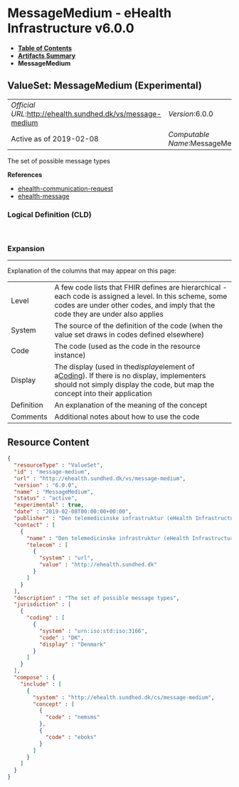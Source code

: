 # MessageMedium - eHealth Infrastructure v6.0.0

* [**Table of Contents**](toc.md)
* [**Artifacts Summary**](artifacts.md)
* **MessageMedium**

## ValueSet: MessageMedium (Experimental) 

| | |
| :--- | :--- |
| *Official URL*:http://ehealth.sundhed.dk/vs/message-medium | *Version*:6.0.0 |
| Active as of 2019-02-08 | *Computable Name*:MessageMedium |

 
The set of possible message types 

 **References** 

* [ehealth-communication-request](StructureDefinition-ehealth-communication-request.md)
* [ehealth-message](StructureDefinition-ehealth-message.md)

### Logical Definition (CLD)

 

### Expansion

-------

 Explanation of the columns that may appear on this page: 

| | |
| :--- | :--- |
| Level | A few code lists that FHIR defines are hierarchical - each code is assigned a level. In this scheme, some codes are under other codes, and imply that the code they are under also applies |
| System | The source of the definition of the code (when the value set draws in codes defined elsewhere) |
| Code | The code (used as the code in the resource instance) |
| Display | The display (used in the*display*element of a[Coding](http://hl7.org/fhir/R4/datatypes.html#Coding)). If there is no display, implementers should not simply display the code, but map the concept into their application |
| Definition | An explanation of the meaning of the concept |
| Comments | Additional notes about how to use the code |



## Resource Content

```json
{
  "resourceType" : "ValueSet",
  "id" : "message-medium",
  "url" : "http://ehealth.sundhed.dk/vs/message-medium",
  "version" : "6.0.0",
  "name" : "MessageMedium",
  "status" : "active",
  "experimental" : true,
  "date" : "2019-02-08T00:00:00+00:00",
  "publisher" : "Den telemedicinske infrastruktur (eHealth Infrastructure)",
  "contact" : [
    {
      "name" : "Den telemedicinske infrastruktur (eHealth Infrastructure)",
      "telecom" : [
        {
          "system" : "url",
          "value" : "http://ehealth.sundhed.dk"
        }
      ]
    }
  ],
  "description" : "The set of possible message types",
  "jurisdiction" : [
    {
      "coding" : [
        {
          "system" : "urn:iso:std:iso:3166",
          "code" : "DK",
          "display" : "Denmark"
        }
      ]
    }
  ],
  "compose" : {
    "include" : [
      {
        "system" : "http://ehealth.sundhed.dk/cs/message-medium",
        "concept" : [
          {
            "code" : "nemsms"
          },
          {
            "code" : "eboks"
          }
        ]
      }
    ]
  }
}

```
